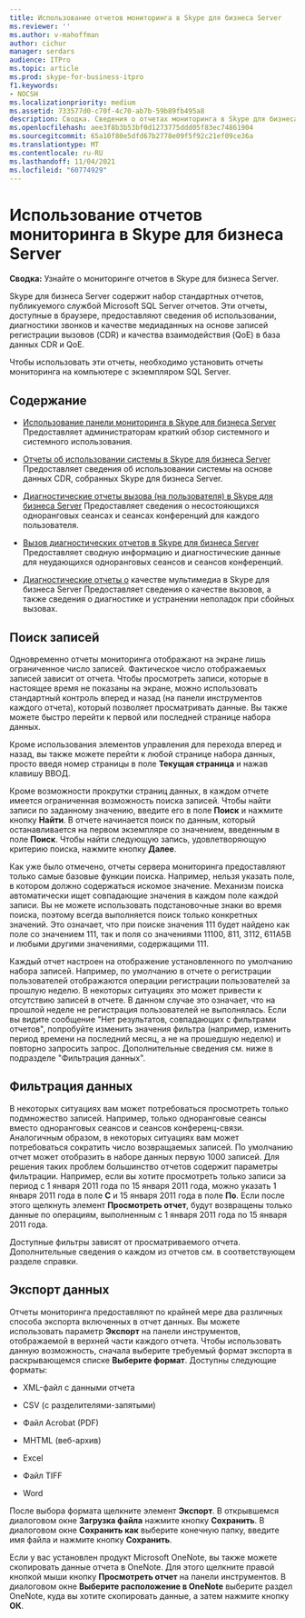 ```yaml
---
title: Использование отчетов мониторинга в Skype для бизнеса Server
ms.reviewer: ''
ms.author: v-mahoffman
author: cichur
manager: serdars
audience: ITPro
ms.topic: article
ms.prod: skype-for-business-itpro
f1.keywords:
- NOCSH
ms.localizationpriority: medium
ms.assetid: 733577d0-c70f-4c70-ab7b-59b89fb495a8
description: Сводка. Сведения о отчетах мониторинга в Skype для бизнеса Server.
ms.openlocfilehash: aee3f8b3b53bf0d1273775ddd05f83ec74861904
ms.sourcegitcommit: 65a10f80e5dfd67b2778e09f5f92c21ef09ce36a
ms.translationtype: MT
ms.contentlocale: ru-RU
ms.lasthandoff: 11/04/2021
ms.locfileid: "60774929"
---
```

# <a name="using-monitoring-reports-in-skype-for-business-server"></a>Использование отчетов мониторинга в Skype для бизнеса Server 
 
**Сводка:** Узнайте о мониторинге отчетов в Skype для бизнеса Server.
  
Skype для бизнеса Server содержит набор стандартных отчетов, публикуемого службой Microsoft SQL Server отчетов. Эти отчеты, доступные в браузере, предоставляют сведения об использовании, диагностики звонков и качестве медиаданных на основе записей регистрации вызовов (CDR) и качества взаимодействия (QoE) в база данных CDR и QoE.
  
Чтобы использовать эти отчеты, необходимо установить отчеты мониторинга на компьютере с экземпляром SQL Server.
  
## <a name="in-this-section"></a>Содержание

- [Использование панели мониторинга в Skype для бизнеса Server](monitoring-dashboard.md) Предоставляет администраторам краткий обзор системного и системного использования.
    
- [Отчеты об использовании системы в Skype для бизнеса Server](system-usage-reports.md) Предоставляет сведения об использовании системы на основе данных CDR, собранных Skype для бизнеса Server.
    
- [Диагностические отчеты вызова (на пользователя) в Skype для бизнеса Server](call-diagnostic-reports-per-user.md) Предоставляет сведения о несостояющихся одноранговых сеансах и сеансах конференций для каждого пользователя.
    
- [Вызов диагностических отчетов в Skype для бизнеса Server](call-diagnostic-reports.md) Предоставляет сводную информацию и диагностические данные для неудающихся одноранговых сеансов и сеансов конференций.
    
- [Диагностические отчеты о](media-quality-diagnostic-reports.md) качестве мультимедиа в Skype для бизнеса Server Предоставляет сведения о качестве вызовов, а также сведения о диагностике и устранении неполадок при сбойных вызовах.
    
## <a name="locating-records"></a>Поиск записей

Одновременно отчеты мониторинга отображают на экране лишь ограниченное число записей. Фактическое число отображаемых записей зависит от отчета. Чтобы просмотреть записи, которые в настоящее время не показаны на экране, можно использовать стандартный контроль вперед и назад (на панели инструментов каждого отчета), который позволяет просматривать данные. Вы также можете быстро перейти к первой или последней странице набора данных.
  
Кроме использования элементов управления для перехода вперед и назад, вы также можете перейти к любой странице набора данных, просто введя номер страницы в поле **Текущая страница** и нажав клавишу ВВОД.
  
Кроме возможности прокрутки страниц данных, в каждом отчете имеется ограниченная возможность поиска записей. Чтобы найти записи по заданному значению, введите его в поле **Поиск** и нажмите кнопку **Найти**. В отчете начинается поиск по данным, который останавливается на первом экземпляре со значением, введенным в поле **Поиск**. Чтобы найти следующую запись, удовлетворяющую критерию поиска, нажмите кнопку **Далее**.
  
Как уже было отмечено, отчеты сервера мониторинга предоставляют только самые базовые функции поиска. Например, нельзя указать поле, в котором должно содержаться искомое значение. Механизм поиска автоматически ищет совпадающие значения в каждом поле каждой записи. Вы не можете использовать подстановочные знаки во время поиска, поэтому всегда выполняется поиск только конкретных значений. Это означает, что при поиске значения 111 будет найдено как поле со значением 111, так и поля со значениями 11100, 811, 3112, 611A5B и любыми другими значениями, содержащими 111.
  
Каждый отчет настроен на отображение установленного по умолчанию набора записей. Например, по умолчанию в отчете о регистрации пользователей отображаются операции регистрации пользователей за прошлую неделю. В некоторых ситуациях это может привести к отсутствию записей в отчете. В данном случае это означает, что на прошлой неделе не регистрация пользователей не выполнялась. Если вы видите сообщение "Нет результатов, совпадающих с фильтрами отчетов", попробуйте изменить значения фильтра (например, изменить период времени на последний месяц, а не на прошедшую неделю) и повторно запросить запрос. Дополнительные сведения см. ниже в подразделе "Фильтрация данных".
  
## <a name="filtering-data"></a>Фильтрация данных

В некоторых ситуациях вам может потребоваться просмотреть только подмножество записей. Например, только одноранговые сеансы вместо одноранговых сеансов и сеансов конференц-связи. Аналогичным образом, в некоторых ситуациях вам может потребоваться сократить число возвращаемых записей. По умолчанию отчет может отобразить в наборе данных первую 1000 записей. Для решения таких проблем большинство отчетов содержит параметры фильтрации. Например, если вы хотите просмотреть только записи за период с 1 января 2011 года по 15 января 2011 года, можно указать 1 января 2011 года в поле **С** и 15 января 2011 года в поле **По**. Если после этого щелкнуть элемент **Просмотреть отчет**, будут возвращены только данные по операциям, выполненным с 1 января 2011 года по 15 января 2011 года.
  
Доступные фильтры зависят от просматриваемого отчета. Дополнительные сведения о каждом из отчетов см. в соответствующем разделе справки.
  
## <a name="exporting-data"></a>Экспорт данных

Отчеты мониторинга предоставляют по крайней мере два различных способа экспорта включенных в отчет данных. Вы можете использовать параметр **Экспорт** на панели инструментов, отображаемой в верхней части каждого отчета. Чтобы использовать данную возможность, сначала выберите требуемый формат экспорта в раскрывающемся списке **Выберите формат**. Доступны следующие форматы:
  
- XML-файл с данными отчета
    
- CSV (с разделителями-запятыми)
    
- Файл Acrobat (PDF)
    
- MHTML (веб-архив)
    
- Excel
    
- Файл TIFF
    
- Word
    
После выбора формата щелкните элемент **Экспорт**. В открывшемся диалоговом окне **Загрузка файла** нажмите кнопку **Сохранить**. В диалоговом окне **Сохранить как** выберите конечную папку, введите имя файла и нажмите кнопку **Сохранить**.
  
Если у вас установлен продукт Microsoft OneNote, вы также можете скопировать данные отчета в OneNote. Для этого щелкните правой кнопкой мыши кнопку **Просмотреть отчет** на панели инструментов. В диалоговом окне **Выберите расположение в OneNote** выберите раздел OneNote, куда вы хотите скопировать данные, а затем нажмите кнопку **ОК**.
  

